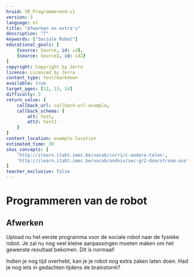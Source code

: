 ```yaml
---
hruid: SR_Programmeren4-v1
version: 3
language: nl
title: "Afwerken en extra's"
description: "T"
keywords: ["Sociale Robot"]
educational_goals: [
    {source: Source, id: id}, 
    {source: Source2, id: id2}
]
copyright: Copyright by Jerro
licence: Licenced by Jerro
content_type: text/markdown
available: true
target_ages: [12, 13, 14]
difficulty: 3
return_value: {
    callback_url: callback-url-example,
    callback_schema: {
        att: test,
        att2: test2
    }
}
content_location: example-location
estimated_time: 30
skos_concepts: [
    'http://ilearn.ilabt.imec.be/vocab/curr1/c-andere-talen', 
    'http://ilearn.ilabt.imec.be/vocab/ondniv/sec-gr2-doorstroom-aso'
]
teacher_exclusive: false
---
```

# Programmeren van de robot
## Afwerken
Upload nu het eerste programma voor de sociale robot naar de fysieke robot. Je zal nu nog veel kleine aanpassingen moeten maken om het gewenste resultaat bekomen. Dit is normaal!

Indien je nog tijd overhebt, kan je je robot nog extra zaken laten doen. Had je nog iets in gedachten tijdens de brainstorm?